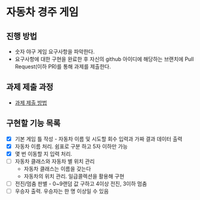 # 자동차 경주 게임
## 진행 방법
* 숫자 야구 게임 요구사항을 파악한다.
* 요구사항에 대한 구현을 완료한 후 자신의 github 아이디에 해당하는 브랜치에 Pull Request(이하 PR)를 통해 과제를 제출한다.

## 과제 제출 과정
* [과제 제출 방법](https://github.com/next-step/nextstep-docs/tree/master/precourse)

## 구현할 기능 목록
* [x] 기본 게임 틀 작성 - 자동차 이름 및 시도할 회수 입력과 가짜 결과 데이터 출력
* [x] 자동차 이름 처리. 쉼표로 구분 하고 5자 이하만 가능
* [x] 몇 번 이동할 지 입력 처리.
* [ ] 자동차 클래스와 자동차 별 위치 관리
  * 자동차 클래스는 이름을 갖는다
  * 자동차의 위치 관리. 일급콜렉션을 활용해 구현
* [ ] 전진/멈춤 판별 - 0~9랜덤 값 구하고 4이상 전진, 3이하 멈춤
* [ ] 우승자 출력. 우승자는 한 명 이상일 수 있음